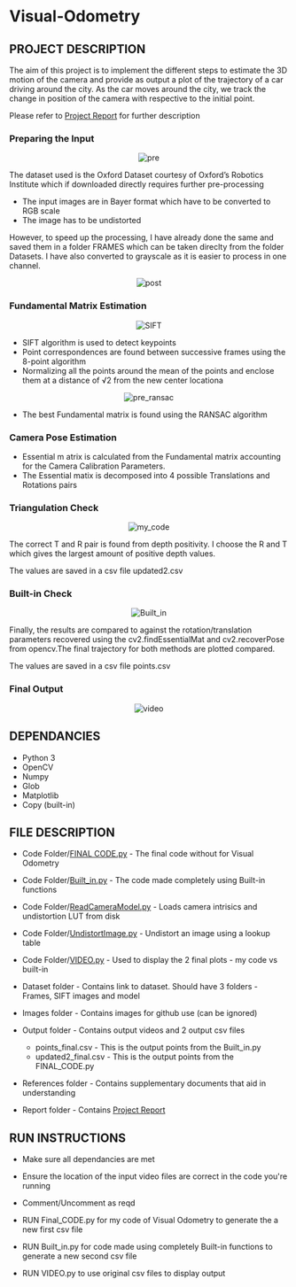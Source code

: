 # Visual-Odometry

## **PROJECT DESCRIPTION**

The aim of this project is to implement the different steps to estimate the 3D motion of the camera and provide as output a plot of the trajectory of a car driving around the city. As the car moves around the city, we track the change in position of the camera with respective to the initial point.

Please refer to [Project Report](https://github.com/adheeshc/Visual-Odometry/blob/master/Report/FINAL%20REPORT.pdf) for further description

### Preparing the Input

<p align="center">
  <img src="/Images/pre.png" alt="pre">
</p>

The dataset used is the Oxford Dataset courtesy of Oxford’s Robotics Institute which if downloaded directly requires further pre-processing

- The input images are in Bayer format which have to be converted to RGB scale
- The image has to be undistorted

However, to speed up the processing, I have already done the same and saved them in a folder FRAMES which can be taken direclty from the folder Datasets. I have also converted to grayscale as it is easier to process in one channel. 

<p align="center">
  <img src="/Images/30.jpg" alt="post">
</p>

### Fundamental Matrix Estimation

<p align="center">
  <img src="/Images/sift.png" alt="SIFT">
</p>

- SIFT algorithm is used to detect keypoints
- Point correspondences are found between successive frames using the 8-point algorithm
- Normalizing all the points around the mean of the points and enclose them at a distance of √2 from the new center locationa


<p align="center">
  <img src="/Images/pre_ransac.png" alt="pre_ransac">
</p>

- The best Fundamental matrix is found using the RANSAC algorithm 

### Camera Pose Estimation

- Essential m atrix is calculated from the Fundamental matrix accounting for the Camera Calibration Parameters.
- The Essential matix is decomposed into 4 possible Translations and Rotations pairs

### Triangulation Check

<p align="center">
  <img src="/Images/my_code.png" alt="my_code">
</p>

The correct T and R pair is found from depth positivity. I choose the R and T which gives the largest amount of positive depth values.

The values are saved in a csv file updated2.csv

### Built-in Check

<p align="center">
  <img src="/Images/built_in.png" alt="Built_in">
</p>

Finally, the results are compared to against the rotation/translation parameters recovered using the cv2.findEssentialMat and cv2.recoverPose from opencv.The final trajectory for both methods are plotted compared.

The values are saved in a csv file points.csv

### Final Output

<p align="center">
  <img src="/Images/video.gif" alt="video">
</p>


## **DEPENDANCIES**

- Python 3
- OpenCV
- Numpy
- Glob
- Matplotlib
- Copy (built-in)

## **FILE DESCRIPTION**

- Code Folder/[FINAL CODE.py]() - The final code without for Visual Odometry
- Code Folder/[Built_in.py]() - The code made completely using Built-in functions
- Code Folder/[ReadCameraModel.py]() - Loads camera intrisics and undistortion LUT from disk
- Code Folder/[UndistortImage.py]() - Undistort an image using a lookup table
- Code Folder/[VIDEO.py]() - Used to display the 2 final plots - my code vs built-in

- Dataset folder - Contains link to dataset. Should have 3 folders - Frames, SIFT images and model

- Images folder - Contains images for github use (can be ignored)

- Output folder - Contains output videos and 2 output csv files
  - points_final.csv - This is the output points from the Built_in.py
  - updated2_final.csv - This is the output points from the FINAL_CODE.py

- References folder - Contains supplementary documents that aid in understanding

- Report folder - Contains [Project Report](https://github.com/adheeshc/Visual-Odometry/blob/master/Report/FINAL%20REPORT.pdf)

## **RUN INSTRUCTIONS**

- Make sure all dependancies are met
- Ensure the location of the input video files are correct in the code you're running
- Comment/Uncomment as reqd

- RUN Final_CODE.py for my code of Visual Odometry to generate the a new first csv file
- RUN Built_in.py for code made using completely Built-in functions to generate a new second csv file
- RUN VIDEO.py to use original csv files to display output
